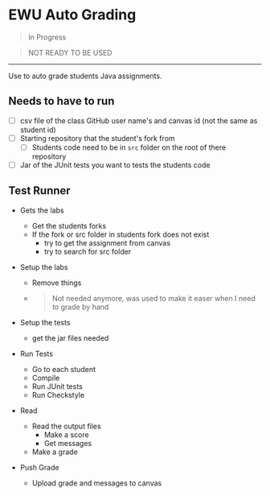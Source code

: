 # EWU Auto Grading

> In Progress

> NOT READY TO BE USED

---

Use to auto grade students Java assignments.

## Needs to have to run

- [ ]  csv file of the class GitHub user name's and canvas id (not the same as student id)
- [ ] Starting repository that the student's fork from
  - [ ] Students code need to be in `src` folder on the root of there repository
- [ ] Jar of the JUnit tests you want to tests the students code

## Test Runner

- Gets the labs

  - Get the students forks
  - If the fork or src folder in students fork does not exist
    - try to get the assignment from canvas
    - try to search for src folder

- Setup the labs

  - Remove things

  - > Not needed anymore, was used to make it easer when I need  to grade by hand

- Setup the tests

  - get the jar files needed

- Run Tests

  - Go to each student
  - Compile
  - Run JUnit tests
  - Run Checkstyle 

- Read 

  - Read the output files
    - Make a score
    - Get messages
  - Make a grade

- Push Grade

  - Upload grade and messages to canvas